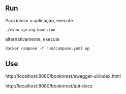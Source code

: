 ## Run

Para iniciar a aplicação, execute

```
./mvnw spring-boot:run
```

alternativamente, execute

```
docker compose -f run/compose.yaml up
```

## Use

http://localhost:8080/booknrest/swagger-ui/index.html

http://localhost:8080/booknrest/api-docs